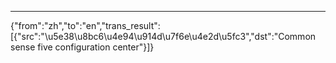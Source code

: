 ---
{"from":"zh","to":"en","trans_result":[{"src":"\u5e38\u8bc6\u4e94\u914d\u7f6e\u4e2d\u5fc3","dst":"Common sense five configuration center"}]}